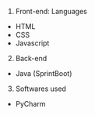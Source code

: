 1. Front-end: Languages
- HTML
- CSS
- Javascript

2. Back-end
- Java (SprintBoot)

3. Softwares used
- PyCharm